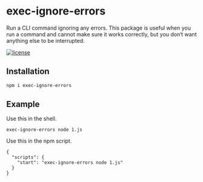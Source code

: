 # exec-ignore-errors

Run a CLI command ignoring any errors. This package is useful when you run a command and cannot make sure it works correctly, but you don‘t want anything else to be interrupted.

[![license](https://img.shields.io/github/license/xu-wen-chao/exec-ignore-errors)](https://github.com/xu-wen-chao/exec-ignore-errors/blob/master/LICENSE)

## Installation

```sh
npm i exec-ignore-errors
```

## Example

Use this in the shell.

```
exec-ignore-errors node 1.js
```

Use this in the npm script.

```
{
  "scripts": {
    "start": "exec-ignore-errors node 1.js"
  }
}
```
